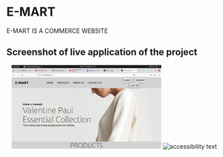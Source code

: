 # E-MART
E-MART IS A COMMERCE WEBSITE 


## Screenshot of live application of the project

<p align="center">
  <img src="https://github.com/prateeeksagar/E-MART/blob/main/emart%20screenshot%20for%20readme.md/Screenshot%20from%202023-04-21%2011-25-24.png" width="350" title="hover text">
  <img src="your_relative_path_here_number_2_large_name" width="350" alt="accessibility text">
</p>
